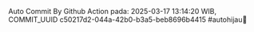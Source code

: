 Auto Commit By Github Action pada: 2025-03-17 13:14:20 WIB, COMMIT_UUID c50217d2-044a-42b0-b3a5-beb8696b4415 #autohijau🗿
